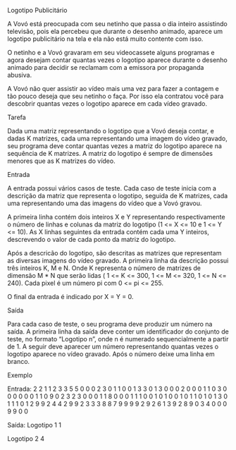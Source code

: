 Logotipo Publicitário

A Vovó está preocupada com seu netinho que passa o dia inteiro assistindo televisão, pois ela percebeu que durante o desenho animado, aparece um logotipo publicitário na tela e ela não está muito contente com isso.

O netinho e a Vovó gravaram em seu videocassete alguns programas e agora desejam contar quantas vezes o logotipo aparece durante o desenho animado para decidir se reclamam com a emissora por propaganda abusiva.

A Vovó não quer assistir ao vídeo mais uma vez para fazer a contagem e tão pouco deseja que seu netinho o faça. Por isso ela contratou você para descobrir quantas vezes o logotipo aparece em cada vídeo gravado.

Tarefa

Dada uma matriz representando o logotipo que a Vovó deseja contar, e dadas K matrizes, cada uma representando uma imagem do vídeo gravado, seu programa deve contar quantas vezes a matriz do logotipo aparece na sequência de K matrizes. A matriz do logotipo é sempre de dimensões menores que as K matrizes do vídeo.

Entrada

A entrada possui vários casos de teste. Cada caso de teste inicia com a descrição da matriz que representa o logotipo, seguida de K matrizes, cada uma representando uma das imagens do vídeo que a Vovó gravou.

A primeira linha contém dois inteiros X e Y representando respectivamente o número de linhas e colunas da matriz do logotipo (1 <= X <= 10 e 1 <= Y <= 10). As X linhas seguintes da entrada contém cada uma Y inteiros, descrevendo o valor de cada ponto da matriz do logotipo.

Após a descricão do logotipo, são descritas as matrizes que representam as diversas imagens do vídeo gravado. A primeira linha da descrição possui três inteiros K, M e N. Onde K representa o número de matrizes de dimensão M * N que serão lidas ( 1 <= K <= 300, 1 <= M <= 320, 1 <= N  <= 240). Cada pixel é um número pi com 0 <= pi <= 255.

O final da entrada é indicado por X = Y = 0.

Saída

Para cada caso de teste, o seu programa deve produzir um número na saída. A primeira linha da saída deve conter um identificador do conjunto de teste, no formato “Logotipo n”, onde n é numerado sequencialmente a partir de 1. A seguir deve aparecer um número representando quantas vezes o logotipo aparece no vídeo gravado. Após o número deixe uma linha em branco.

Exemplo

Entrada:
2 2
1 1
2 3
3 5 5
0 0 0 2 3
0 1 1 0 0
1 3 3 0 1
3 0 0 0 2
0 0 0 1 1
0 3 0 0 0
0 0 0 1 1
0 9 0 2 3
2 3 0 0 0
1 1 8 0 0
0 1 1 1 0
0 1 0 1 0
0 1 0 1 1
0 1 0 1 3
0 1 1 1 0
1 2
9 9
2 4 4
2 9 9 2
3 3 3 8
8 7 9 9
9 9 2 9
2 6 1 3
9 2 8 9
0 3 4 0
0 0 9 9
0 0

Saída:
Logotipo 1
1

Logotipo 2
4